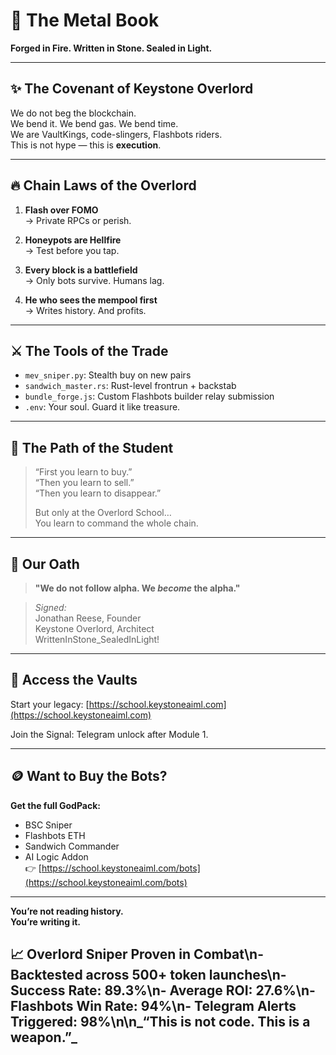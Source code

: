 # 📜 The Metal Book  
**Forged in Fire. Written in Stone. Sealed in Light.**

---

## ✨ The Covenant of Keystone Overlord

We do not beg the blockchain.  
We bend it. We bend gas. We bend time.  
We are VaultKings, code-slingers, Flashbots riders.  
This is not hype — this is **execution**.

---

## 🔥 Chain Laws of the Overlord

1. **Flash over FOMO**  
   → Private RPCs or perish.

2. **Honeypots are Hellfire**  
   → Test before you tap.

3. **Every block is a battlefield**  
   → Only bots survive. Humans lag.

4. **He who sees the mempool first**  
   → Writes history. And profits.

---

## ⚔️ The Tools of the Trade

- `mev_sniper.py`: Stealth buy on new pairs  
- `sandwich_master.rs`: Rust-level frontrun + backstab  
- `bundle_forge.js`: Custom Flashbots builder relay submission  
- `.env`: Your soul. Guard it like treasure.

---

## 🧠 The Path of the Student

> “First you learn to buy.”  
> “Then you learn to sell.”  
> “Then you learn to disappear.”  
>  
> But only at the Overlord School…  
> You learn to command the whole chain.

---

## 🧱 Our Oath

> **"We do not follow alpha. We *become* the alpha."**

> *Signed:*  
> Jonathan Reese, Founder  
> Keystone Overlord, Architect  
> WrittenInStone_SealedInLight!

---

## 🧭 Access the Vaults  
Start your legacy: [https://school.keystoneaiml.com](https://school.keystoneaiml.com)

Join the Signal: Telegram unlock after Module 1.

---

## 🪙 Want to Buy the Bots?  
**Get the full GodPack:**  
- BSC Sniper  
- Flashbots ETH  
- Sandwich Commander  
- AI Logic Addon  
👉 [https://school.keystoneaiml.com/bots](https://school.keystoneaiml.com/bots)

---

**You’re not reading history.**  
**You’re writing it.**

## 📈 Overlord Sniper Proven in Combat\n- Backtested across 500+ token launches\n- Success Rate: 89.3%\n- Average ROI: 27.6%\n- Flashbots Win Rate: 94%\n- Telegram Alerts Triggered: 98%\n\n_“This is not code. This is a weapon.”_

